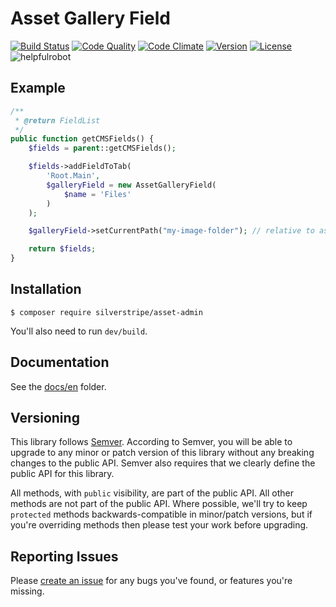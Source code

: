 # Asset Gallery Field

[![Build Status](http://img.shields.io/travis/silverstripe/silverstripe-asset-admin.svg?style=flat-square)](https://travis-ci.org/silverstripe/silverstripe-asset-admin)
[![Code Quality](http://img.shields.io/scrutinizer/g/silverstripe/silverstripe-asset-admin.svg?style=flat-square)](https://scrutinizer-ci.com/g/silverstripe/silverstripe-asset-admin)
[![Code Climate](https://codeclimate.com/github/silverstripe/silverstripe-asset-admin/badges/gpa.svg)](https://codeclimate.com/github/silverstripe/silverstripe-asset-admin)
[![Version](http://img.shields.io/packagist/v/silverstripe/asset-admin.svg?style=flat-square)](https://packagist.org/packages/silverstripe/asset-admin)
[![License](http://img.shields.io/packagist/l/silverstripe/asset-admin.svg?style=flat-square)](LICENSE.md)
![helpfulrobot](https://helpfulrobot.io/silverstripe/asset-admin/badge)

## Example

```php
/**
 * @return FieldList
 */
public function getCMSFields() {
	$fields = parent::getCMSFields();

	$fields->addFieldToTab(
		'Root.Main',
		$galleryField = new AssetGalleryField(
			$name = 'Files'
		)
	);

	$galleryField->setCurrentPath("my-image-folder"); // relative to assets

	return $fields;
}
```

## Installation

```
$ composer require silverstripe/asset-admin
```

You'll also need to run `dev/build`.

## Documentation

See the [docs/en](docs/en) folder.

## Versioning

This library follows [Semver](http://semver.org). According to Semver, you will be able to upgrade to any minor or patch version of this library without any breaking changes to the public API. Semver also requires that we clearly define the public API for this library.

All methods, with `public` visibility, are part of the public API. All other methods are not part of the public API. Where possible, we'll try to keep `protected` methods backwards-compatible in minor/patch versions, but if you're overriding methods then please test your work before upgrading.

## Reporting Issues

Please [create an issue](http://github.com/silverstripe/silverstripe-asset-admin/issues) for any bugs you've found, or features you're missing.
